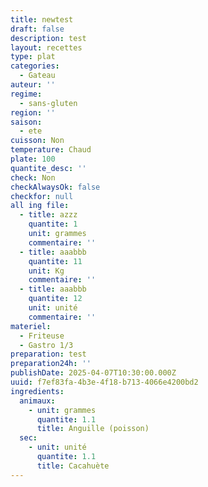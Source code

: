 ```yaml
---
title: newtest
draft: false
description: test
layout: recettes
type: plat
categories:
  - Gateau
auteur: ''
regime:
  - sans-gluten
region: ''
saison:
  - ete
cuisson: Non
temperature: Chaud
plate: 100
quantite_desc: ''
check: Non
checkAlwaysOk: false
checkfor: null
all ing file:
  - title: azzz
    quantite: 1
    unit: grammes
    commentaire: ''
  - title: aaabbb
    quantite: 11
    unit: Kg
    commentaire: ''
  - title: aaabbb
    quantite: 12
    unit: unité
    commentaire: ''
materiel:
  - Friteuse
  - Gastro 1/3
preparation: test
preparation24h: ''
publishDate: 2025-04-07T10:30:00.000Z
uuid: f7ef83fa-4b3e-4f18-b713-4066e4200bd2
ingredients:
  animaux:
    - unit: grammes
      quantite: 1.1
      title: Anguille (poisson)
  sec:
    - unit: unité
      quantite: 1.1
      title: Cacahuète
---
```


